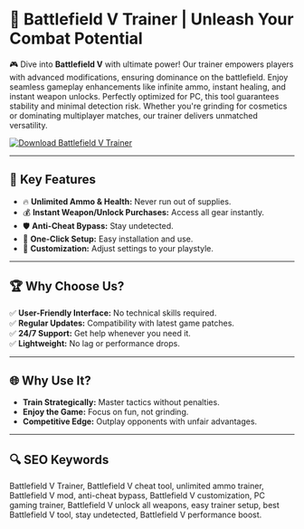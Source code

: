 # 🌟 Battlefield V Trainer | Unleash Your Combat Potential  

🎮 Dive into **Battlefield V** with ultimate power! Our trainer empowers players with advanced modifications, ensuring dominance on the battlefield. Enjoy seamless gameplay enhancements like infinite ammo, instant healing, and instant weapon unlocks. Perfectly optimized for PC, this tool guarantees stability and minimal detection risk. Whether you're grinding for cosmetics or dominating multiplayer matches, our trainer delivers unmatched versatility.  

[![Download Battlefield V Trainer](https://img.shields.io/badge/Download-Battlefield%20V%20Trainer-blueviolet)](https://example.com)  

---

## 🎯 Key Features  
- 🔥 **Unlimited Ammo & Health:** Never run out of supplies.  
- 💰 **Instant Weapon/Unlock Purchases:** Access all gear instantly.  
- 🛡 **Anti-Cheat Bypass:** Stay undetected.  
- 🚀 **One-Click Setup:** Easy installation and use.  
- 🎨 **Customization:** Adjust settings to your playstyle.  

---

## 🏆 Why Choose Us?  
✅ **User-Friendly Interface:** No technical skills required.  
✅ **Regular Updates:** Compatibility with latest game patches.  
✅ **24/7 Support:** Get help whenever you need it.  
✅ **Lightweight:** No lag or performance drops.  

---

## 🌐 Why Use It?  
- **Train Strategically:** Master tactics without penalties.  
- **Enjoy the Game:** Focus on fun, not grinding.  
- **Competitive Edge:** Outplay opponents with unfair advantages.  

---

## 🔍 SEO Keywords  
Battlefield V Trainer, Battlefield V cheat tool, unlimited ammo trainer, Battlefield V mod, anti-cheat bypass, Battlefield V customization, PC gaming trainer, Battlefield V unlock all weapons, easy trainer setup, best Battlefield V tool, stay undetected, Battlefield V performance boost.  
